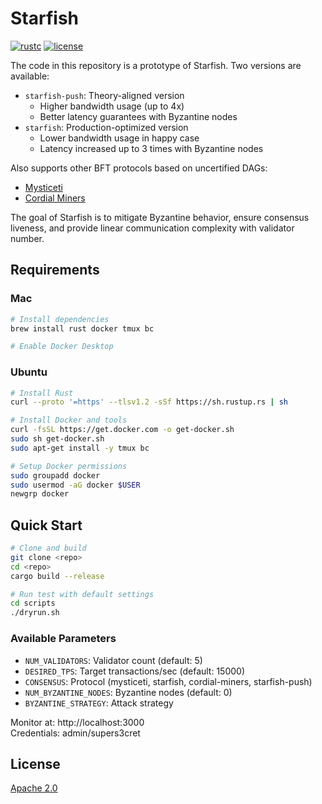 # Starfish

[![rustc](https://img.shields.io/badge/rustc-1.78+-blue?style=flat-square&logo=rust)](https://www.rust-lang.org)
[![license](https://img.shields.io/badge/license-Apache-blue.svg?style=flat-square)](LICENSE)

The code in this repository is a prototype of Starfish. Two versions are available:
- `starfish-push`: Theory-aligned version
  - Higher bandwidth usage (up to 4x)
  - Better latency guarantees with Byzantine nodes
- `starfish`: Production-optimized version
  - Lower bandwidth usage in happy case
  - Latency increased up to 3 times with Byzantine nodes

Also supports other BFT protocols based on uncertified DAGs:
- [Mysticeti](https://www.cs.cornell.edu/~babel/papers/mysticeti.pdf)
- [Cordial Miners](https://arxiv.org/pdf/2205.09174)

The goal of Starfish is to mitigate Byzantine behavior, ensure consensus liveness, and provide linear communication complexity with validator number.

## Requirements

### Mac
```bash
# Install dependencies
brew install rust docker tmux bc

# Enable Docker Desktop
```

### Ubuntu
```bash
# Install Rust
curl --proto '=https' --tlsv1.2 -sSf https://sh.rustup.rs | sh

# Install Docker and tools
curl -fsSL https://get.docker.com -o get-docker.sh
sudo sh get-docker.sh
sudo apt-get install -y tmux bc

# Setup Docker permissions
sudo groupadd docker
sudo usermod -aG docker $USER
newgrp docker
```

## Quick Start

```bash
# Clone and build
git clone <repo>
cd <repo>
cargo build --release

# Run test with default settings
cd scripts
./dryrun.sh
```

### Available Parameters
- `NUM_VALIDATORS`: Validator count (default: 5)
- `DESIRED_TPS`: Target transactions/sec (default: 15000)
- `CONSENSUS`: Protocol (mysticeti, starfish, cordial-miners, starfish-push)
- `NUM_BYZANTINE_NODES`: Byzantine nodes (default: 0)
- `BYZANTINE_STRATEGY`: Attack strategy

Monitor at: http://localhost:3000  
Credentials: admin/supers3cret

## License
[Apache 2.0](LICENSE)
```
